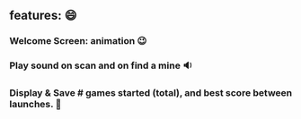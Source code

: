 ## features: :smile:
### Welcome Screen: animation :wink:
### Play sound on scan and on find a mine :sound:
### Display & Save # games started (total), and best score between launches. :floppy_disk:
